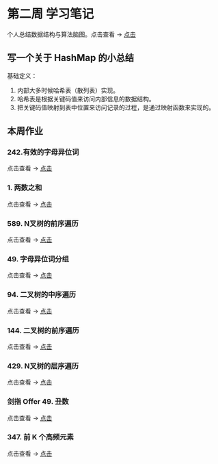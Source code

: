 # 第二周 学习笔记

个人总结数据结构与算法脑图。点击查看 -> [点击](https://mubu.com/doc/3MewKNWN19d#m)

## 写一个关于 HashMap 的小总结

基础定义：

1. 内部大多时候哈希表（散列表）实现。
2. 哈希表是根据关键码值来访问内部信息的数据结构。
3. 把关键码值映射到表中位置来访问记录的过程，是通过映射函数来实现的。

## 本周作业

### 242.有效的字母异位词

点击查看 -> [点击](./242.有效的字母异位词.java)

### 1. 两数之和

点击查看 -> [点击](./1.两数之和.java)

### 589. N叉树的前序遍历

点击查看 -> [点击](./589.n叉树的前序遍历.java)

### 49. 字母异位词分组

点击查看 -> [点击](./94.二叉树的中序遍历.java)

### 94. 二叉树的中序遍历

点击查看 -> [点击](./94.二叉树的中序遍历.java)

### 144. 二叉树的前序遍历

点击查看 -> [点击](./144.二叉树的前序遍历.java)

### 429. N叉树的层序遍历

点击查看 -> [点击](./429.n叉树的层序遍历.java)

### 剑指 Offer 49. 丑数

点击查看 -> [点击](./丑数.java)

### 347. 前 K 个高频元素

点击查看 -> [点击](./347.前-k-个高频元素.java)
